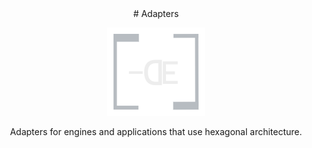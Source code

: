 <div align="center">
# Adapters

![](./assets/adapters-white-logo.png)


Adapters for engines and applications that use hexagonal architecture.
</div>